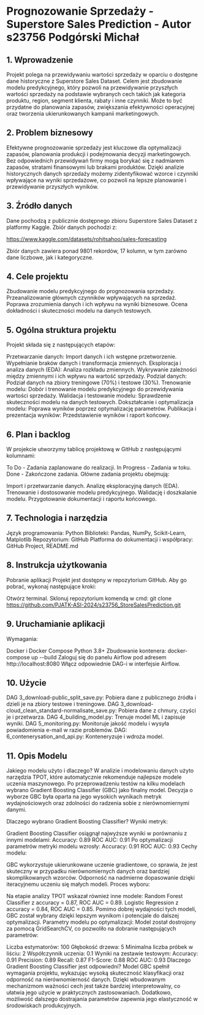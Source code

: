 # Prognozowanie Sprzedaży - Superstore Sales Prediction - Autor s23756 Podgórski Michał
## 1. Wprowadzenie
Projekt polega na przewidywaniu wartości sprzedaży w oparciu o dostępne dane historyczne z Superstore Sales Dataset. Celem jest zbudowanie modelu predykcyjnego, który pozwoli na przewidywanie przyszłych wartości sprzedaży na podstawie wybranych cech takich jak kategoria produktu, region, segment klienta, rabaty i inne czynniki. Może to być przydatne do planowania zapasów, zwiększania efektywności operacyjnej oraz tworzenia ukierunkowanych kampanii marketingowych.

## 2. Problem biznesowy
Efektywne prognozowanie sprzedaży jest kluczowe dla optymalizacji zapasów, planowania produkcji i podejmowania decyzji marketingowych. Bez odpowiednich przewidywań firmy mogą borykać się z nadmiarem zapasów, stratami finansowymi lub brakami produktów. Dzięki analizie historycznych danych sprzedaży możemy zidentyfikować wzorce i czynniki wpływające na wyniki sprzedażowe, co pozwoli na lepsze planowanie i przewidywanie przyszłych wyników.

## 3. Źródło danych
Dane pochodzą z publicznie dostępnego zbioru Superstore Sales Dataset z platformy Kaggle. Zbiór danych pochodzi z:

https://www.kaggle.com/datasets/rohitsahoo/sales-forecasting

Zbiór danych zawiera ponad 9801 rekordów, 17 kolumn, w tym zarówno dane liczbowe, jak i kategoryczne.

## 4. Cele projektu
Zbudowanie modelu predykcyjnego do prognozowania sprzedaży.
Przeanalizowanie głównych czynników wpływających na sprzedaż.
Poprawa zrozumienia danych i ich wpływu na wyniki biznesowe.
Ocena dokładności i skuteczności modelu na danych testowych.

## 5. Ogólna struktura projektu
Projekt składa się z następujących etapów:

Przetwarzanie danych:
Import danych i ich wstępne przetworzenie.
Wypełnianie braków danych i transformacja zmiennych.
Eksploracja i analiza danych (EDA):
Analiza rozkładu zmiennych.
Wykrywanie zależności między zmiennymi i ich wpływu na wartość sprzedaży.
Podział danych:
Podział danych na zbiory treningowe (70%) i testowe (30%).
Trenowanie modelu:
Dobór i trenowanie modelu predykcyjnego do przewidywania wartości sprzedaży.
Walidacja i testowanie modelu:
Sprawdzenie skuteczności modelu na danych testowych.
Dokształcanie i optymalizacja modelu:
Poprawa wyników poprzez optymalizację parametrów.
Publikacja i prezentacja wyników:
Przedstawienie wyników i raport końcowy.

## 6. Plan i backlog
W projekcie utworzymy tablicę projektową w GitHub z następującymi kolumnami:

To Do - Zadania zaplanowane do realizacji.
In Progress - Zadania w toku.
Done - Zakończone zadania.
Główne zadania projektu obejmują:

Import i przetwarzanie danych.
Analizę eksploracyjną danych (EDA).
Trenowanie i dostosowanie modelu predykcyjnego.
Walidację i doszkalanie modelu.
Przygotowanie dokumentacji i raportu końcowego.

## 7. Technologia i narzędzia
Język programowania: Python
Biblioteki: Pandas, NumPy, Scikit-Learn, Matplotlib
Repozytorium: GitHub
Platforma do dokumentacji i współpracy: GitHub Project, README.md


## 8. Instrukcja użytkowania
Pobranie aplikacji
Projekt jest dostępny w repozytorium GitHub. Aby go pobrać, wykonaj następujące kroki:

Otwórz terminal.
Sklonuj repozytorium komendą w cmd:
git clone https://github.com/PJATK-ASI-2024/s23756_StoreSalesPrediction.git
## 9. Uruchamianie aplikacji
Wymagania:

Docker i Docker Compose
Python 3.8+
Zbudowanie kontenera: docker-compose up --build
Zaloguj się do panelu Airflow pod adresem http://localhost:8080
Włącz odpowiednie DAG-i w interfejsie Airflow.
## 10. Użycie
DAG 3_download-public_split_save.py: Pobiera dane z publicznego źródła i dzieli je na zbiory testowe i treningowe.
DAG 3_download-cloud_clean_standard-normalisate_save.py: Pobiera dane z chmury, czyści je i przetwarza.
DAG 4_building_model.py: Trenuje model ML i zapisuje wyniki.
DAG 5_monitoring.py: Monitoruje jakość modelu i wysyła powiadomienia e-mail w razie problemów.
DAG: 6_contenerysation_and_api.py: Konteneryzuje i wdroża model.

## 11. Opis Modelu
Jakiego modelu użyto i dlaczego?
W analizie i modelowaniu danych użyto narzędzia TPOT, które automatycznie rekomenduje najlepsze modele uczenia maszynowego. Po przeprowadzeniu testów na kilku modelach wybrano Gradient Boosting Classifier (GBC) jako finalny model. Decyzja o wyborze GBC była oparta na jego wysokich wynikach metryk wydajnościowych oraz zdolności do radzenia sobie z nierównomiernymi danymi.

Dlaczego wybrano Gradient Boosting Classifier?
Wyniki metryk:

Gradient Boosting Classifier osiągnął najwyższe wyniki w porównaniu z innymi modelami:
Accuracy: 0.89
ROC AUC: 0.91
Po optymalizacji parametrów metryki modelu wzrosły:
Accuracy: 0.91
ROC AUC: 0.93
Cechy modelu:

GBC wykorzystuje ukierunkowane uczenie gradientowe, co sprawia, że jest skuteczny w przypadku nierównomiernych danych oraz bardziej skomplikowanych wzorców.
Odporność na nadmierne dopasowanie dzięki iteracyjnemu uczeniu się małych modeli.
Proces wyboru:

Na etapie analizy TPOT wskazał również inne modele:
Random Forest Classifier z accuracy = 0.87, ROC AUC = 0.89.
Logistic Regression z accuracy = 0.84, ROC AUC = 0.85.
Pomimo dobrej wydajności tych modeli, GBC został wybrany dzięki lepszym wynikom i potencjale do dalszej optymalizacji.
Parametry modelu po optymalizacji:
Model został dostrojony za pomocą GridSearchCV, co pozwoliło na dobranie następujących parametrów:

Liczba estymatorów: 100
Głębokość drzewa: 5
Minimalna liczba próbek w liściu: 2
Współczynnik uczenia: 0.1
Wyniki na zestawie testowym:
Accuracy: 0.91
Precision: 0.89
Recall: 0.87
F1-Score: 0.88
ROC AUC: 0.93
Dlaczego Gradient Boosting Classifier jest odpowiedni?
Model GBC spełnił wymagania projektu, wykazując wysoką skuteczność klasyfikacji oraz odporność na nierównomierność danych. Dzięki wbudowanym mechanizmom ważności cech jest także bardziej interpretowalny, co ułatwia jego użycie w praktycznych zastosowaniach. Dodatkowo, możliwość dalszego dostrajania parametrów zapewnia jego elastyczność w środowiskach produkcyjnych.
